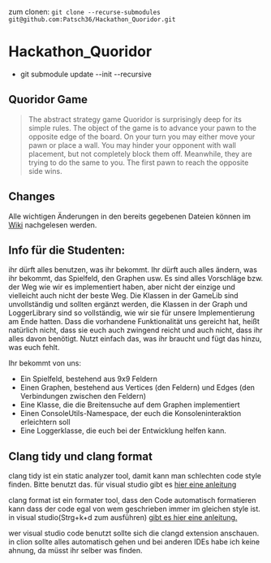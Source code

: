 zum clonen: `git clone --recurse-submodules git@github.com:Patsch36/Hackathon_Quoridor.git`

# Hackathon_Quoridor

- git submodule update --init --recursive

## Quoridor Game

>The abstract strategy game Quoridor is surprisingly deep for its simple rules. The object of the game is to advance your pawn to the opposite edge of the board. On your turn you may either move your pawn or place a wall. You may hinder your opponent with wall placement, but not completely block them off. Meanwhile, they are trying to do the same to you. The first pawn to reach the opposite side wins.

## Changes
Alle wichtigen Änderungen in den bereits gegebenen Dateien können im [Wiki](https://github.com/Patsch36/Hackathon_Quoridor/wiki/Change-History) nachgelesen werden.

## Info für die Studenten:
ihr dürft alles benutzen, was ihr bekommt. Ihr dürft auch alles ändern, was ihr bekommt, das Spielfeld, den Graphen usw. Es sind alles Vorschläge bzw. der Weg wie wir es implementiert haben, aber nicht der einzige und vielleicht auch nicht der beste Weg. Die Klassen in der GameLib sind unvollständig und sollten ergänzt werden, die Klassen in der Graph und LoggerLibrary sind so vollständig, wie wir sie für unsere Implementierung am Ende hatten. Dass die vorhandene Funktionalität uns gereicht hat, heißt natürlich nicht, dass sie euch auch zwingend reicht und auch nicht, dass ihr alles davon benötigt. Nutzt einfach das, was ihr braucht und fügt das hinzu, was euch fehlt. 

Ihr bekommt von uns:
- Ein Spielfeld, bestehend aus 9x9 Feldern
- Einen Graphen, bestehend aus Vertices (den Feldern) und Edges (den Verbindungen zwischen den Feldern)
- Eine Klasse, die die Breitensuche auf dem Graphen implementiert
- Einen ConsoleUtils-Namespace, der euch die Konsoleninteraktion erleichtern soll
- Eine Loggerklasse, die euch bei der Entwicklung helfen kann.

## Clang tidy und clang format

clang tidy ist ein static analyzer tool, damit kann man schlechten code style finden. Bitte benutzt das. für visual studio gibt es [hier eine anleitung](https://docs.microsoft.com/en-us/cpp/code-quality/clang-tidy?view=msvc-160)

clang format ist ein formater tool, dass den Code automatisch formatieren kann dass der code egal von wem geschrieben immer im gleichen style ist. in visual studio(Strg+k+d zum ausführen) [gibt es hier eine anleitung.](https://devblogs.microsoft.com/cppblog/clangformat-support-in-visual-studio-2017-15-7-preview-1/)

wer visual studio code benutzt sollte sich die clangd extension anschauen. in clion sollte alles automatisch gehen und bei anderen IDEs habe ich keine ahnung, da müsst ihr selber was finden.
